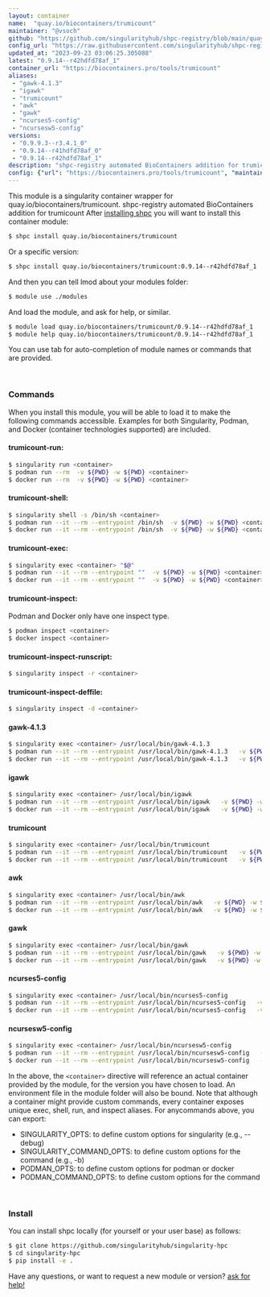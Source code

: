 ```yaml
---
layout: container
name:  "quay.io/biocontainers/trumicount"
maintainer: "@vsoch"
github: "https://github.com/singularityhub/shpc-registry/blob/main/quay.io/biocontainers/trumicount/container.yaml"
config_url: "https://raw.githubusercontent.com/singularityhub/shpc-registry/main/quay.io/biocontainers/trumicount/container.yaml"
updated_at: "2023-09-23 03:06:25.305088"
latest: "0.9.14--r42hdfd78af_1"
container_url: "https://biocontainers.pro/tools/trumicount"
aliases:
 - "gawk-4.1.3"
 - "igawk"
 - "trumicount"
 - "awk"
 - "gawk"
 - "ncurses5-config"
 - "ncursesw5-config"
versions:
 - "0.9.9.3--r3.4.1_0"
 - "0.9.14--r41hdfd78af_0"
 - "0.9.14--r42hdfd78af_1"
description: "shpc-registry automated BioContainers addition for trumicount"
config: {"url": "https://biocontainers.pro/tools/trumicount", "maintainer": "@vsoch", "description": "shpc-registry automated BioContainers addition for trumicount", "latest": {"0.9.14--r42hdfd78af_1": "sha256:da14ff3a3fd368a08ea48a637b75409a5681858a66a011c4509d09ca4b116e64"}, "tags": {"0.9.9.3--r3.4.1_0": "sha256:dd7763e3cd7953ffab7b72c83299f467d8616cabeb466dfc3e9ad78988cb3d5e", "0.9.14--r41hdfd78af_0": "sha256:e25a7b0191e9df6032236faad48a130595cc3a3ba1d74402e2f69ea7d3046309", "0.9.14--r42hdfd78af_1": "sha256:da14ff3a3fd368a08ea48a637b75409a5681858a66a011c4509d09ca4b116e64"}, "docker": "quay.io/biocontainers/trumicount", "aliases": {"gawk-4.1.3": "/usr/local/bin/gawk-4.1.3", "igawk": "/usr/local/bin/igawk", "trumicount": "/usr/local/bin/trumicount", "awk": "/usr/local/bin/awk", "gawk": "/usr/local/bin/gawk", "ncurses5-config": "/usr/local/bin/ncurses5-config", "ncursesw5-config": "/usr/local/bin/ncursesw5-config"}}
---
```


This module is a singularity container wrapper for quay.io/biocontainers/trumicount.
shpc-registry automated BioContainers addition for trumicount
After [installing shpc](#install) you will want to install this container module:


```bash
$ shpc install quay.io/biocontainers/trumicount
```

Or a specific version:

```bash
$ shpc install quay.io/biocontainers/trumicount:0.9.14--r42hdfd78af_1
```

And then you can tell lmod about your modules folder:

```bash
$ module use ./modules
```

And load the module, and ask for help, or similar.

```bash
$ module load quay.io/biocontainers/trumicount/0.9.14--r42hdfd78af_1
$ module help quay.io/biocontainers/trumicount/0.9.14--r42hdfd78af_1
```

You can use tab for auto-completion of module names or commands that are provided.

<br>

### Commands

When you install this module, you will be able to load it to make the following commands accessible.
Examples for both Singularity, Podman, and Docker (container technologies supported) are included.

#### trumicount-run:

```bash
$ singularity run <container>
$ podman run --rm  -v ${PWD} -w ${PWD} <container>
$ docker run --rm  -v ${PWD} -w ${PWD} <container>
```

#### trumicount-shell:

```bash
$ singularity shell -s /bin/sh <container>
$ podman run --it --rm --entrypoint /bin/sh  -v ${PWD} -w ${PWD} <container>
$ docker run --it --rm --entrypoint /bin/sh  -v ${PWD} -w ${PWD} <container>
```

#### trumicount-exec:

```bash
$ singularity exec <container> "$@"
$ podman run --it --rm --entrypoint ""  -v ${PWD} -w ${PWD} <container> "$@"
$ docker run --it --rm --entrypoint ""  -v ${PWD} -w ${PWD} <container> "$@"
```

#### trumicount-inspect:

Podman and Docker only have one inspect type.

```bash
$ podman inspect <container>
$ docker inspect <container>
```

#### trumicount-inspect-runscript:

```bash
$ singularity inspect -r <container>
```

#### trumicount-inspect-deffile:

```bash
$ singularity inspect -d <container>
```


#### gawk-4.1.3

```bash
$ singularity exec <container> /usr/local/bin/gawk-4.1.3
$ podman run --it --rm --entrypoint /usr/local/bin/gawk-4.1.3   -v ${PWD} -w ${PWD} <container> -c " $@"
$ docker run --it --rm --entrypoint /usr/local/bin/gawk-4.1.3   -v ${PWD} -w ${PWD} <container> -c " $@"
```


#### igawk

```bash
$ singularity exec <container> /usr/local/bin/igawk
$ podman run --it --rm --entrypoint /usr/local/bin/igawk   -v ${PWD} -w ${PWD} <container> -c " $@"
$ docker run --it --rm --entrypoint /usr/local/bin/igawk   -v ${PWD} -w ${PWD} <container> -c " $@"
```


#### trumicount

```bash
$ singularity exec <container> /usr/local/bin/trumicount
$ podman run --it --rm --entrypoint /usr/local/bin/trumicount   -v ${PWD} -w ${PWD} <container> -c " $@"
$ docker run --it --rm --entrypoint /usr/local/bin/trumicount   -v ${PWD} -w ${PWD} <container> -c " $@"
```


#### awk

```bash
$ singularity exec <container> /usr/local/bin/awk
$ podman run --it --rm --entrypoint /usr/local/bin/awk   -v ${PWD} -w ${PWD} <container> -c " $@"
$ docker run --it --rm --entrypoint /usr/local/bin/awk   -v ${PWD} -w ${PWD} <container> -c " $@"
```


#### gawk

```bash
$ singularity exec <container> /usr/local/bin/gawk
$ podman run --it --rm --entrypoint /usr/local/bin/gawk   -v ${PWD} -w ${PWD} <container> -c " $@"
$ docker run --it --rm --entrypoint /usr/local/bin/gawk   -v ${PWD} -w ${PWD} <container> -c " $@"
```


#### ncurses5-config

```bash
$ singularity exec <container> /usr/local/bin/ncurses5-config
$ podman run --it --rm --entrypoint /usr/local/bin/ncurses5-config   -v ${PWD} -w ${PWD} <container> -c " $@"
$ docker run --it --rm --entrypoint /usr/local/bin/ncurses5-config   -v ${PWD} -w ${PWD} <container> -c " $@"
```


#### ncursesw5-config

```bash
$ singularity exec <container> /usr/local/bin/ncursesw5-config
$ podman run --it --rm --entrypoint /usr/local/bin/ncursesw5-config   -v ${PWD} -w ${PWD} <container> -c " $@"
$ docker run --it --rm --entrypoint /usr/local/bin/ncursesw5-config   -v ${PWD} -w ${PWD} <container> -c " $@"
```



In the above, the `<container>` directive will reference an actual container provided
by the module, for the version you have chosen to load. An environment file in the
module folder will also be bound. Note that although a container
might provide custom commands, every container exposes unique exec, shell, run, and
inspect aliases. For anycommands above, you can export:

 - SINGULARITY_OPTS: to define custom options for singularity (e.g., --debug)
 - SINGULARITY_COMMAND_OPTS: to define custom options for the command (e.g., -b)
 - PODMAN_OPTS: to define custom options for podman or docker
 - PODMAN_COMMAND_OPTS: to define custom options for the command

<br>

### Install

You can install shpc locally (for yourself or your user base) as follows:

```bash
$ git clone https://github.com/singularityhub/singularity-hpc
$ cd singularity-hpc
$ pip install -e .
```

Have any questions, or want to request a new module or version? [ask for help!](https://github.com/singularityhub/singularity-hpc/issues)
